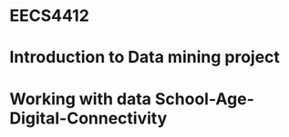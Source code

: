 # EECS4412
# Introduction to Data mining project
# Working with data School-Age-Digital-Connectivity